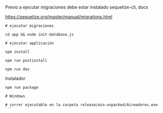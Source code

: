 Previo a ejecutar migraciones debe estar instalado sequelize-cli, docs

https://sequelize.org/master/manual/migrations.html

```
# ejecutar migraciones

cd app && node init-database.js

# ejecutar applicación

npm install

npm run postinstall

npm run dev
```

Instalador

````
npm run package

# Windows

# correr ejecutable en la carpeta release/win-unpacked/Aireadores.exe
```
